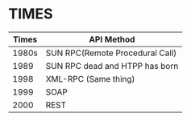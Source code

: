 # TIMES

Times|API Method|
---|---|
1980s| SUN RPC(Remote Procedural Call)|
1989| SUN RPC dead and HTPP has born|
1998| XML-RPC (Same thing)|
1999| SOAP |
2000| REST | 



